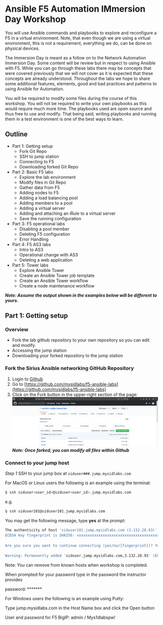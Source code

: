 # Ansible F5 Automation IMmersion Day Workshop
You will use Ansible commands and playbooks to explore and reconfigure a F5 in a virtual environment.  Note, that even though we are using a virtual environment, this is not a requirement, everything we do, can be done on physical devices.   

The Immersion Day is meant as a follow on to the Network Automation Immersion Day.  Some content will be review but in respect to using Ansible with F5.  While you can go through these labs there may be concepts that were covered previously that we will not cover as it is expected that these concepts are already understood.  Throughout the labs we hope to share some additional features, elements, good and bad practices and patterns to using Ansible for Automation. 

You will be required to modify some files during the course of this workshop.  You will not be required to write your own playbooks as this would require much more time.  The playbooks used are open source and thus free to use and modify.  That being said, writing playbooks and running them in a test environment is one of the best ways to learn.   
## Outline
* Part 1: Getting setup
    * Fork Git Repo
    * SSH to jump station 
    * Connecting to F5 
    * Downloading forked Git Repo 
* Part 2: Basic F5 labs 
  * Explore the lab environment 
  * Modify files in Git Repo 
  * Gather data from F5 
  * Adding nodes to F5 
  * Adding a load balancing pool 
  * Adding members to a pool 
  * Adding a virtual server 
  * Adding and attaching an iRule to a virtual server 
  * Save the running configuration 
* Part 3: F5 operational labs 
  * Disabling a pool member 
  * Deleting F5 configuration 
  * Error Handling 
* Part 4: F5 AS3 labs 
  * Intro to AS3 
  * Operational change with AS3 
  * Deleting a web application 
* Part 5: Tower labs 
  * Explore Ansible Tower 
  * Create an Ansible Tower job template 
  * Create an Ansible Tower workflow 
  * Create a node maintenance workflow 

***Note:  Assume the output shown in the examples below will be different to yours.***

## Part 1: Getting setup
### Overview
* Fork the lab github repository to your own repository so you can edit and modify. 
* Accessing the jump station 
* Downloading your forked repository to the jump station 

### Fork the Sirius Ansible networking GitHub Repository
1. Login to [Github](https://github.com)
1. Go to [https://github.com/mysidlabs/f5-ansible-labs](https://github.com/mysidlabs/f5-ansible-labs)
1. Click on the Fork button in the upper-right section of the page:
![](images/image002.png)
***Note: Once forked, you can modify all files within Github***
### Connect to your jump host
*Step 1*
SSH to your jump box at `siduser###.jump.mysidlabs.com `

For MacOS or Linux users the following is an example using the terminal: 

```bash
$ ssh siduser<user_id>@siduser<user_id>.jump.mysidlabs.com 
```
e.g.
```bash
$ ssh siduser101@siduser101.jump.mysidlabs.com
```
You may get the following message, type **yes** at the prompt:
```bash
The authenticity of host 'siduser101.jump.mysidlabs.com (3.132.28.93)' can't be established. 
ECDSA key fingerprint is SHA256: xxxxxxxxxxxxxxxxxxxxxxxxxxxxxxxxxxxxxx 

Are you sure you want to continue connecting (yes/no/[fingerprint])? Yes 

Warning: Permanently added 'siduser.jump.mysidlabs.com,3.132.28.93' (ECDSA) to the list of known hosts. 
```

Note: You can remove from known hosts when workshop is completed. 

When prompted for your password type in the password the instructor provides 

password: ******* 

 

For Windows users the following is an example using Putty: 

 Type jump.mysidlabs.com in the Host Name box and click the Open button 

User and password for F5 BigIP: admin  / Mys1dlabspw!